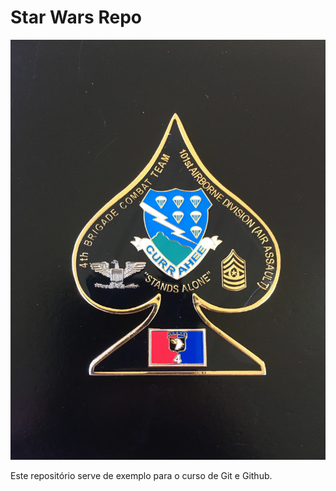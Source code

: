 # Star Wars Repo

![CURRAHEE - AIR ASSAULT](./brasao-site.gif)

Este repositório serve de exemplo para o curso de Git e Github.
